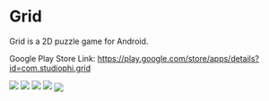 # Grid
Grid is a 2D puzzle game for Android.

Google Play Store Link:
https://play.google.com/store/apps/details?id=com.studiophi.grid

![](https://lh3.googleusercontent.com/w1deNmzeRC0kqwaLyM8eVASVTgQKKTbyK07Qqr_UK2k4EsmklNwKqxRzmcrNLeq3lHs=w720-h310-rw)
![](https://lh3.googleusercontent.com/K176n-PvfNXdFyBdI3GCjmzfNtLzBDsOOFTSWyHVRpcQ9HsML3_Ur2Fbi27QojjbZw=w720-h310-rw)
![](https://lh3.googleusercontent.com/jt4sYdivyi53KwUIcOM2vY5ht8W_j7bUqUfrlHU0nd0XXHJhb_Z0xXXtT6tekVdI0XBz=w720-h310-rw)
![](https://lh3.googleusercontent.com/uFdVXVoHCfK6JwBBiIrJveAkRfZ151dBUwcpwEfx_HMSq7RQiUo6FO6zgidFKxvPbg=w720-h310-rw)
<img align="center" src="https://lh3.googleusercontent.com/uFdVXVoHCfK6JwBBiIrJveAkRfZ151dBUwcpwEfx_HMSq7RQiUo6FO6zgidFKxvPbg=w720-h310-rw">

